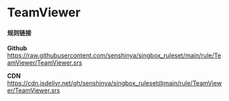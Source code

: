 # TeamViewer

#### 规则链接

**Github**
https://raw.githubusercontent.com/senshinya/singbox_ruleset/main/rule/TeamViewer/TeamViewer.srs

**CDN**
https://cdn.jsdelivr.net/gh/senshinya/singbox_ruleset@main/rule/TeamViewer/TeamViewer.srs